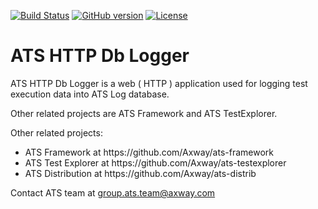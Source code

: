 [![Build Status](https://travis-ci.org/Axway/ats-httpdblogger.svg?branch=master)](https://travis-ci.org/Axway/ats-httpdblogger)
[![GitHub version](https://badge.fury.io/gh/Axway%2Fats-httpdblogger.svg)](https://badge.fury.io/gh/Axway%2Fats-httpdblogger)
[![License](https://img.shields.io/badge/License-Apache%202.0-blue.svg)](https://opensource.org/licenses/Apache-2.0)
# ATS HTTP Db Logger
ATS HTTP Db Logger is a web ( HTTP ) application used for logging test execution data into ATS Log database.

Other related projects are ATS Framework and ATS TestExplorer.

Other related projects:
<ul>
  <li>ATS Framework at https://github.com/Axway/ats-framework</li>
  <li>ATS Test Explorer at https://github.com/Axway/ats-testexplorer</li>
  <li>ATS Distribution at https://github.com/Axway/ats-distrib</li>
</ul>

Contact ATS team at group.ats.team@axway.com
